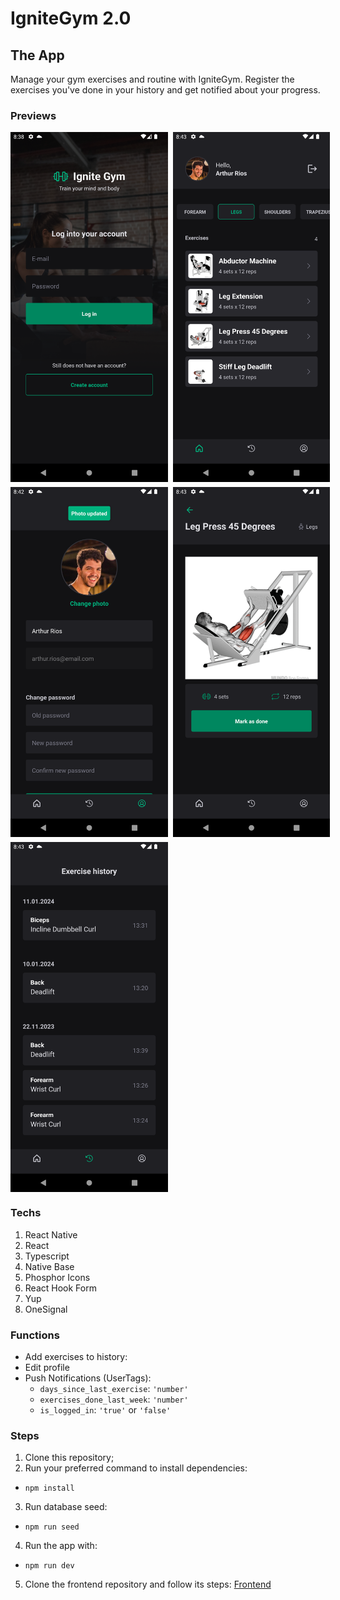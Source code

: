 # IgniteGym 2.0
## The App
Manage your gym exercises and routine with IgniteGym. Register the exercises you've done in your history and get notified about your progress.

### Previews
<div style="display: flex; gap: 0.5rem; flex-direction: column">
<div style="display: flex; gap: 0.5rem">
  <img height="560" alt="" title="" src="./assets/logIn.png">
  <img height="560" alt="" title="" src="./assets/home.png">
</div>
<div style="display: flex; gap: 0.5rem">
  <img height="560" alt="" title="" src="./assets/profile.png">
  <img height="560" alt="" title="" src="./assets/exercise.png">
</div>
<div style="display: flex; gap: 0.5rem">
  <img height="560" alt="" title="" src="./assets/history.png">
</div>
</div>

### Techs
1. React Native
2. React
3. Typescript
4. Native Base
5. Phosphor Icons
6. React Hook Form
7. Yup
8. OneSignal

### Functions
- Add exercises to history:
- Edit profile
- Push Notifications (UserTags):
  - `days_since_last_exercise`: `'number'`
  - `exercises_done_last_week`: `'number'`
  - `is_logged_in`: `'true'` or `'false'`


### Steps
1. Clone this repository;
2. Run your preferred command to install dependencies:
- `npm install`
3. Run database seed:
- `npm run seed`
4. Run the app with:
- `npm run dev`
5. Clone the frontend repository and follow its steps:
[Frontend](https://github.com/arthurrios/ignitegym-mobile)